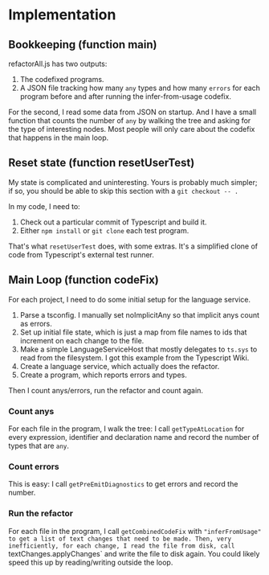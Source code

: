 <!--
# Overview

When I'm working on Typescript's infer-from-usage codefix, which looks
at usage of variable to infer their types, I need to make sure that
I'm making progress on an ill-defined problem with many aspects.
Because of the ad-hoc nature of the inference, it's easy to improve
one aspect while making another worse. I need to know whether I'm
improving the system as a whole.

To do that, I need to

1. Compare performance of a change against performance in the past.
2. Look at the effect of a change across multiple styles of
Javascript.

To do that, I created the set of scripts at sandersn/measure. These
scripts

1. Check out a particular commit of Typescript and build it.
2. Run the infer-from-usage codefix on Typescript's user tests in a
   *different* clone of Typescript. 
3. Compare before/after: the number of `any`s on "declaration sites"
   -- nodes that are expected to have a type. Some nodes in the tree
   don't have a reasonable type, like the keywords `import` or `if`, for
   example.
4. Compare before/after: the number of compile errors.

The counts of `any` and errors allow me to roughly track performance
over time. And since the script leaves the second clone of Typescript
in the post-codefix state, I can inspect the user tests to learn how
the codefix works on actual code. The combination of overall
performance combined with ability to inspect individual changes lets
me make progress on a problem with a defined end-goal.
-->

# Implementation

## Bookkeeping (function main)

refactorAll.js has two outputs:

1. The codefixed programs.
2. A JSON file tracking how many `any` types and how many `errors` for
each program before and after running the infer-from-usage codefix.

For the second, I read some data from JSON on startup. And I have a
small function that counts the number of `any` by walking the tree and
asking for the type of interesting nodes. Most people will only care
about the codefix that happens in the main loop.

## Reset state (function resetUserTest)

My state is complicated and uninteresting. Yours is probably much
simpler; if so, you should be able to skip this section with a
`git checkout -- .`

In my code, I need to:

1. Check out a particular commit of Typescript and build it.
2. Either `npm install` or `git clone` each test program.

That's what `resetUserTest` does, with some extras. It's a simplified clone of code from
Typescript's external test runner.

## Main Loop (function codeFix)

For each project, I need to do some initial setup for the language
service.

1. Parse a tsconfig. I manually set noImplicitAny so that implicit
anys count as errors.
2. Set up initial file state, which is just a map from file names to ids
that increment on each change to the file.
3. Make a simple LanguageServiceHost that mostly delegates to `ts.sys`
to read from the filesystem. I got this example from the Typescript
Wiki.
4. Create a language service, which actually does the refactor.
5. Create a program, which reports errors and types.

Then I count anys/errors, run the refactor and count again.

### Count anys

For each file in the program, I walk the tree: I call
`getTypeAtLocation` for every expression, identifier and declaration
name and record the number of types that are `any`.

### Count errors

This is easy: I call `getPreEmitDiagnostics` to get errors and record the number.

### Run the refactor

For each file in the program, I call `getCombinedCodeFix` with
`"inferFromUsage" to get a list of text changes that need to be made.
Then, very inefficiently, for each change, I read the file from disk,
call `textChanges.applyChanges` and write the file to disk again.
You could likely speed this up by reading/writing outside the loop.
